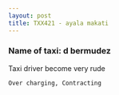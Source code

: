 ```yaml
---
layout: post
title: TXX421 - ayala makati
---
```


### Name of taxi: d bermudez 

Taxi driver become very rude

```Over charging, Contracting```
